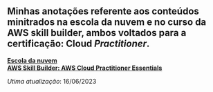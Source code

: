 ## Minhas anotações referente aos conteúdos minitrados na escola da nuvem e no curso da AWS skill builder, ambos voltados para a certificação: Cloud *Practitioner*.

**[Escola da nuvem](https://www.escoladanuvem.org)**  
**[AWS Skill Builder: AWS Cloud Practitioner Essentials](https://explore.skillbuilder.aws/learn)** 

_Utima atualização_: 16/06/2023
